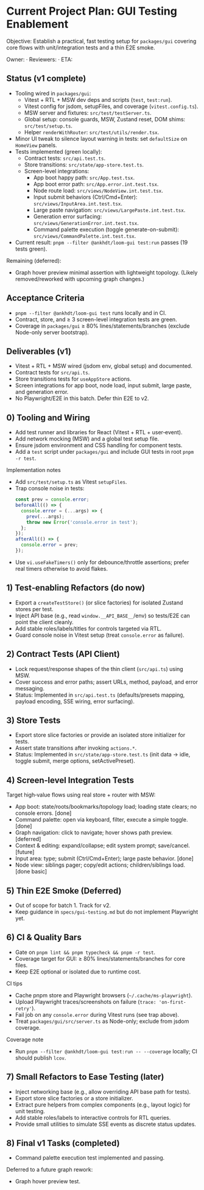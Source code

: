 # Current Project Plan: GUI Testing Enablement

Objective: Establish a practical, fast testing setup for `packages/gui` covering core flows with unit/integration tests and a thin E2E smoke.

Owner: <name> · Reviewers: <names> · ETA: <date>

## Status (v1 complete)

- Tooling wired in `packages/gui`:
  - Vitest + RTL + MSW dev deps and scripts (`test`, `test:run`).
  - Vitest config for jsdom, setupFiles, and coverage (`vitest.config.ts`).
  - MSW server and fixtures: `src/test/testServer.ts`.
  - Global setup: console guards, MSW, Zustand reset, DOM shims: `src/test/setup.ts`.
  - Helper `renderWithRouter`: `src/test/utils/render.tsx`.
- Minor UI tweak to silence layout warning in tests: set `defaultSize` on `HomeView` panels.
- Tests implemented (green locally):
  - Contract tests: `src/api.test.ts`.
  - Store transitions: `src/state/app-store.test.ts`.
  - Screen-level integrations:
    - App boot happy path: `src/App.test.tsx`.
    - App boot error path: `src/App.error.int.test.tsx`.
    - Node route load: `src/views/NodeView.int.test.tsx`.
    - Input submit behaviors (Ctrl/Cmd+Enter): `src/views/InputArea.int.test.tsx`.
    - Large paste navigation: `src/views/LargePaste.int.test.tsx`.
    - Generation error surfacing: `src/views/GenerationError.int.test.tsx`.
    - Command palette execution (toggle generate-on-submit): `src/views/CommandPalette.int.test.tsx`.
- Current result: `pnpm --filter @ankhdt/loom-gui test:run` passes (19 tests green).

Remaining (deferred):

- Graph hover preview minimal assertion with lightweight topology. (Likely removed/reworked with upcoming graph changes.)

## Acceptance Criteria

- `pnpm --filter @ankhdt/loom-gui test` runs locally and in CI.
- Contract, store, and ≥ 3 screen-level integration tests are green.
- Coverage in `packages/gui` ≥ 80% lines/statements/branches (exclude Node-only server bootstrap).

## Deliverables (v1)

- Vitest + RTL + MSW wired (jsdom env, global setup) and documented.
- Contract tests for `src/api.ts`.
- Store transitions tests for `useAppStore` actions.
- Screen integrations for app boot, node load, input submit, large paste, and generation error.
- No Playwright/E2E in this batch. Defer thin E2E to v2.

## 0) Tooling and Wiring

- Add test runner and libraries for React (Vitest + RTL + user‑event).
- Add network mocking (MSW) and a global test setup file.
- Ensure jsdom environment and CSS handling for component tests.
- Add a `test` script under `packages/gui` and include GUI tests in root `pnpm -r test`.

Implementation notes

- Add `src/test/setup.ts` as Vitest `setupFiles`.
- Trap console noise in tests:
  ```ts
  const prev = console.error;
  beforeAll(() => {
    console.error = (...args) => {
      prev(...args);
      throw new Error('console.error in test');
    };
  });
  afterAll(() => {
    console.error = prev;
  });
  ```
- Use `vi.useFakeTimers()` only for debounce/throttle assertions; prefer real timers otherwise to avoid flakes.

## 1) Test‑enabling Refactors (do now)

- Export a `createTestStore()` (or slice factories) for isolated Zustand stores per test.
- Inject API base (e.g., read `window.__API_BASE__`/env) so tests/E2E can point the client cleanly.
- Add stable roles/labels/titles for controls targeted via RTL.
- Guard console noise in Vitest setup (treat `console.error` as failure).

## 2) Contract Tests (API Client)

- Lock request/response shapes of the thin client (`src/api.ts`) using MSW.
- Cover success and error paths; assert URLs, method, payload, and error messaging.
- Status: Implemented in `src/api.test.ts` (defaults/presets mapping, payload encoding, SSE wiring, error surfacing).

## 3) Store Tests

- Export store slice factories or provide an isolated store initializer for tests.
- Assert state transitions after invoking `actions.*`.
- Status: Implemented in `src/state/app-store.test.ts` (init data → idle, toggle submit, merge options, setActivePreset).

## 4) Screen‑level Integration Tests

Target high‑value flows using real store + router with MSW:

- App boot: state/roots/bookmarks/topology load; loading state clears; no console errors. [done]
- Command palette: open via keyboard, filter, execute a simple toggle. [done]
- Graph navigation: click to navigate; hover shows path preview. [deferred]
- Context & editing: expand/collapse; edit system prompt; save/cancel. [future]
- Input area: type; submit (Ctrl/Cmd+Enter); large paste behavior. [done]
- Node view: siblings pager; copy/edit actions; children/siblings load. [done basic]

## 5) Thin E2E Smoke (Deferred)

- Out of scope for batch 1. Track for v2.
- Keep guidance in `specs/gui-testing.md` but do not implement Playwright yet.

## 6) CI & Quality Bars

- Gate on `pnpm lint && pnpm typecheck && pnpm -r test`.
- Coverage target for GUI: ≥ 80% lines/statements/branches for core files.
- Keep E2E optional or isolated due to runtime cost.

CI tips

- Cache pnpm store and Playwright browsers (`~/.cache/ms-playwright`).
- Upload Playwright traces/screenshots on failure (`trace: 'on-first-retry'`).
- Fail job on any `console.error` during Vitest runs (see trap above).
- Treat `packages/gui/src/server.ts` as Node-only; exclude from jsdom coverage.

Coverage note

- Run `pnpm --filter @ankhdt/loom-gui test:run -- --coverage` locally; CI should publish `lcov`.

## 7) Small Refactors to Ease Testing (later)

- Inject networking base (e.g., allow overriding API base path for tests).
- Export store slice factories or a store initializer.
- Extract pure helpers from complex components (e.g., layout logic) for unit testing.
- Add stable roles/labels to interactive controls for RTL queries.
- Provide small utilities to simulate SSE events as discrete status updates.

## 8) Final v1 Tasks (completed)

- Command palette execution test implemented and passing.

Deferred to a future graph rework:

- Graph hover preview test.
